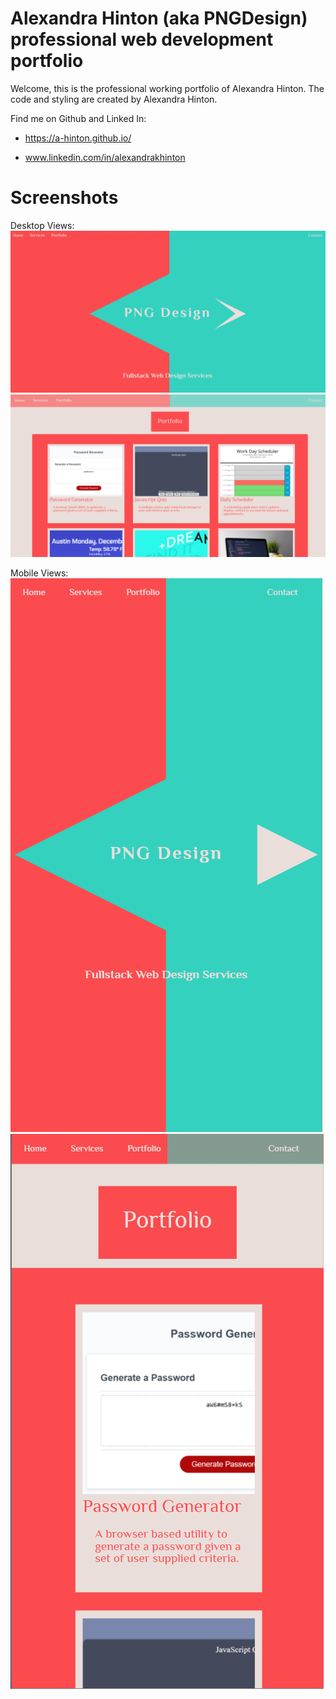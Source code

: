 # Alexandra Hinton (aka PNGDesign) professional web development portfolio

Welcome, this is the professional working portfolio of Alexandra Hinton. The code and styling are created by Alexandra Hinton. 

Find me on Github and Linked In:
* https://a-hinton.github.io/

* www.linkedin.com/in/alexandrakhinton

# Screenshots

Desktop Views:
![landing-page-desktop](./assets/images/desktop-landing.png)
![portfolio-desktop-view](./assets/images/desktop-portfolio.png)

Mobile Views:
![landing-mobile](./assets/images/mobile-landing.png)
![portfolio-mobile](./assets/images/mobile-portfolio.png)
